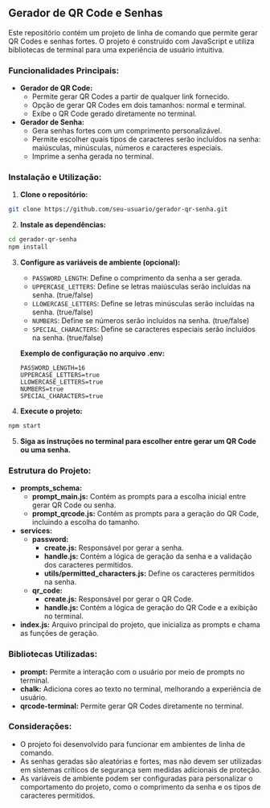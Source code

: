 ## Gerador de QR Code e Senhas

Este repositório contém um projeto de linha de comando que permite gerar QR Codes e senhas fortes. O projeto é construído com JavaScript e utiliza bibliotecas de terminal para uma experiência de usuário intuitiva.

### Funcionalidades Principais:

- **Gerador de QR Code:**
    - Permite gerar QR Codes a partir de qualquer link fornecido.
    - Opção de gerar QR Codes em dois tamanhos: normal e terminal.
    - Exibe o QR Code gerado diretamente no terminal.
- **Gerador de Senha:**
    - Gera senhas fortes com um comprimento personalizável.
    - Permite escolher quais tipos de caracteres serão incluídos na senha: maiúsculas, minúsculas, números e caracteres especiais.
    - Imprime a senha gerada no terminal.

### Instalação e Utilização:

1. **Clone o repositório:**

```bash
git clone https://github.com/seu-usuario/gerador-qr-senha.git
```

2. **Instale as dependências:**

```bash
cd gerador-qr-senha
npm install
```

3. **Configure as variáveis de ambiente (opcional):**

   - `PASSWORD_LENGTH`: Define o comprimento da senha a ser gerada.
   - `UPPERCASE_LETTERS`: Define se letras maiúsculas serão incluídas na senha. (true/false)
   - `LLOWERCASE_LETTERS`: Define se letras minúsculas serão incluídas na senha. (true/false)
   - `NUMBERS`: Define se números serão incluídos na senha. (true/false)
   - `SPECIAL_CHARACTERS`: Define se caracteres especiais serão incluídos na senha. (true/false)

   **Exemplo de configuração no arquivo .env:**

   ```
   PASSWORD_LENGTH=16
   UPPERCASE_LETTERS=true
   LLOWERCASE_LETTERS=true
   NUMBERS=true
   SPECIAL_CHARACTERS=true
   ```

4. **Execute o projeto:**

```bash
npm start
```

5. **Siga as instruções no terminal para escolher entre gerar um QR Code ou uma senha.**

### Estrutura do Projeto:

- **prompts_schema:**
    - **prompt_main.js:** Contém as prompts para a escolha inicial entre gerar QR Code ou senha.
    - **prompt_qrcode.js:** Contém as prompts para a geração do QR Code, incluindo a escolha do tamanho.
- **services:**
    - **password:**
        - **create.js:** Responsável por gerar a senha.
        - **handle.js:** Contém a lógica de geração da senha e a validação dos caracteres permitidos.
        - **utils/permitted_characters.js:** Define os caracteres permitidos na senha.
    - **qr_code:**
        - **create.js:** Responsável por gerar o QR Code.
        - **handle.js:** Contém a lógica de geração do QR Code e a exibição no terminal.
- **index.js:** Arquivo principal do projeto, que inicializa as prompts e chama as funções de geração.

### Bibliotecas Utilizadas:

- **prompt:** Permite a interação com o usuário por meio de prompts no terminal.
- **chalk:** Adiciona cores ao texto no terminal, melhorando a experiência de usuário.
- **qrcode-terminal:** Permite gerar QR Codes diretamente no terminal.

### Considerações:

- O projeto foi desenvolvido para funcionar em ambientes de linha de comando.
- As senhas geradas são aleatórias e fortes, mas não devem ser utilizadas em sistemas críticos de segurança sem medidas adicionais de proteção.
- As variáveis de ambiente podem ser configuradas para personalizar o comportamento do projeto, como o comprimento da senha e os tipos de caracteres permitidos.
